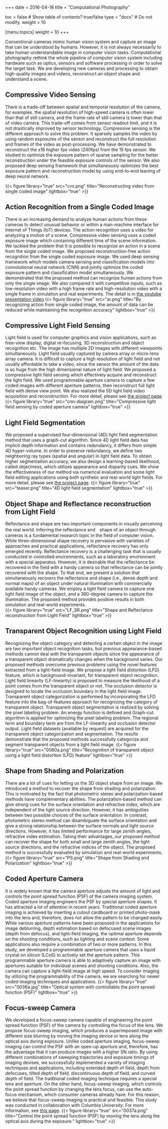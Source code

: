 +++ 
date = 2016-04-18 
title = "Computational Photography" 

toc = false # Show table of contents? true/false 
type = "docs" # Do not modify. 
weight = 10

[menu.topics] 
  weight = 10 
+++

Conventional cameras mimic human vision system and capture an image that can be understood by humans. However, it is not always necessarily to take human understandable image in computer vision tasks.  Computational photography rethink the whole pipeline of computer vision system including hardware such as optics, sensors and software processing in order to solve the target task. We are developing new cameras and processing to obtain high-quality images and videos, reconstruct an object shape and understand a scene.

## Compressive Video Sensing
There is a trade-off between spatial and temporal resolution of the camera, for examples. the spatial resolution of high-speed camera is often lower than that of still camera, and the frame rate of still camera is lower than that of video camera. This trade-off comes from sensor readout limit, and it is not drastically improved by sensor technology. Compressive sensing is the different approach to solve this problem. It sparsely samples the video by using random exposures of the sensor and reconstruct the full resolution and frames of the video as post-processing. We have demonstrated to reconstruct the x16 higher fps video (240fps) from the 15 fps sensor. We studied to optimize the exposure pattern of sparse sampling for the better reconstruction under the feasible exposure controls of the sensor. We also proposed deep sensing framework that simultaneously optimizes the best exposure pattern and reconstruction model by using end-to-end leaning of deep neural network.

{{< figure library="true" src="cvs.png" title="Reconstructing video from single coded image" lightbox="true" >}}


## Action Recognition from a Single Coded Image
There is an increasing demand to analyze human actions from these cameras to detect unusual behavior or within a man-machine interface for Internet of Things (IoT) devices. The action recognition uses a video for analyzing a motion of a scene. Compressive video sensing uses a coded exposure image which containing different time of the scene information. We tackled the problem that It is possible to recognize an action in a scene from the single coded image. We proposed reconstruction-free action recognition from the single coded exposure image. We used deep sensing framework which models camera sensing and classification models into convolutional neural network (CNN) and jointly optimize the coded exposure pattern and classification model simultaneously. We demonstrated that the proposed method can recognize human actions from only the single image. We also compared it with competitive inputs, such as low-resolution video with a high frame rate and high-resolution video with a single frame in simulation and real experiments.
The detail is in [the youtube presentation video](https://youtu.be/yDBU-3Ag3bQ?t=1970)
{{< figure library="true" src="ar.png" title="By recognizing action from single coded image, the amount of data can be reduced while maintaining the recognition accuracy" lightbox="true" >}}

## Compressive Light Field Sensing
Light field is used for computer graphics and vision applications, such as free-view display, digital re-focusing, 3D reconstruction and object recognition etc. The image has multiple 2D images with different viewpoints simultaneously. Light field usually captured by camera array or micro-lens array camera. It is difficult to capture a high resolution of light field and not usually affordable to take a video, since the sensor the amount of the data is so huge from the high dimensional nature of light field. We proposed a compressive light field sensing which effectively acquire and reconstruct the light field. We used programmable aperture camera to capture a few coded images with different aperture patterns, then reconstruct full light field with dense view point. We also realized the 5D light field video acquisition and reconstruction. For more detail, please see [the project page](https://www.fujii.nuee.nagoya-u.ac.jp/~takahasi/Research/CompCam/index.html).
{{< figure library="true" src="cnn-diagram.png" title="Compressive light field sensing by coded aperture camera" lightbox="true" >}}


## Light Field Segmentation
We proposed a supervised four-dimensional (4D) light field segmentation method that uses a graph-cut algorithm. Since 4D light field data has implicit depth information and contains redundancy, it differs from simple 4D hyper-volume. In order to preserve redundancy, we define two neighboring ray types (spatial and angular) in light field data. To obtain higher segmentation accuracy, we also design a learning-based likelihood, called objectness, which utilizes appearance and disparity cues. We show the effectiveness of our method via numerical evaluation and some light field editing applications using both synthetic and real-world light fields.
For more detail, please see [the project page](http://omilab.naist.jp/project/LFseg/).
{{< figure library="true" src="teaser.png" title="4D light field segmentation" lightbox="true" >}}

## Object Shape and Reflectance reconstruction from Light Field
Reflectance and shape are two important components in visually perceiving the real world. Inferring the reflectance and　shape of an object through cameras is a fundamental research topic in the field of computer vision. While three-dimensional
shape recovery is pervasive with varieties of approaches and practical applications, reflectance recovery has only emerged recently. Reflectance recovery is a challenging task that is usually conducted in controlled environments, such as a laboratory
environment with a special apparatus. However, it is desirable that the reflectance be recovered in the field with a handy camera so that reflectance can be jointly recovered with the shape. To that end, we present a solution that simultaneously recovers the
reflectance and shape (i.e., dense depth and normal maps) of an object under natural illumination with commercially available handy cameras. We employ a light field camera to capture one light field image of the object, and a 360-degree camera to
capture the illumination. The proposed method provides positive results in both simulation and real-world experiments.\
{{< figure library="true" src="LF_SR.png" title="Shape and Reflectance reconstruction from Light Field" lightbox="true" >}}


## Transparent Object Recognition using Light Field
Recognizing the object category and detecting a certain object in the image are two important object recognition tasks, but previous appearance-based methods cannot deal with the transparent objects since the appearance of a transparent object dramatically changes when the background varies. Our proposed methods overcome previous problems using the novel features extracted from a light-field image. We propose a light field distortion (LFD) feature, which is background-invariant, for transparent object recognition. Light field linearity (LF-linearity) is proposed to measure the likelihood of a point comes from the transparent object or not. The occlusion detector is designed to locate the occlusion boundary in the light field image.
Transparent object categorization is performed by incorporating the LFD feature into the bag-of-features approach for recognizing the category of transparent object. Transparent object segmentation is realized by solving the pixel labeling problem. An energy function is defined and Graph-cut algorithm is applied for optimizing the pixel labeling problem. The regional term and boundary term are from the LF-linearity and occlusion detector output. Light field datasets (available by request) are acquired for the transparent object categorization and segmentation. The results demonstrate that the proposed methods successfully categorize and segment transparent objects from a light field image.
{{< figure library="true" src="0060a.png" title="Recognition of transparent object using a light field distortion (LFD) feature" lightbox="true" >}}

## Shape from Shading and Polarization
There are a lot of cues for letting us the 3D object shape from an image. We introduced a method to recover the shape from shading and polarization. This is motivated by the
fact that photometric stereo and polarization-based methods have complementary abilities. The polarization-based method can give strong cues for the surface orientation and
refractive index, which are independent of the light source direction. However, it has ambiguities between two possible choices of the surface orientation. In contrast, photometric stereo method can disambiguate the surface orientation
and give a strong relationship between the surface normals and light source directions. However, it has limited performance for large zenith angles, refractive index estimation. Taking their advantages, our proposed method can recover the shape for both small and large zenith angles, the light source directions, and the refractive indices of the object. The proposed method is successfully evaluated by simulation and real-world experiments.
{{< figure library="true" src="PS.png" title="Shape from Shading and Polarization" lightbox="true" >}}

## Coded Aperture Camera
It is widely known that the camera aperture adjusts the amount of light and controls the point spread function (PSF) of the camera imaging system. Coded aperture imaging engineers the PSF by special aperture shapes. It has attracted a lot of attention in recent years. Traditional coded aperture imaging is achieved by inserting a cutout cardboard or printed photo-mask into the lens and, therefore, does not allow the pattern to be changed easily. While various aperture patterns have been proposed in the applications for image deblurring, depth estimation based on defocused scene images (depth from defocus), and light-field imaging, the optimal aperture depends on the shooting conditions, such as lighting and scene context. Some applications also require a combination of two or more patterns. In this study, we developed a programmable aperture camera that uses a liquid crystal on silicon (LCoS) to actively set the aperture pattern. This programmable aperture camera is able to adaptively capture an image with apertures suitable for individual scenes and shooting conditions. Also, the camera can capture a light-field image at high speed. To consider imaging by utilizing the programmability of the camera, we are searching for newer coded imaging techniques and applications.
{{< figure library="true" src="0036a.jpg" title="Optical system with controllable the point spread function (PSF)" lightbox="true" >}}

## Focus-sweep Camera
We developed a focus-sweep camera capable of engineering the point spread function (PSF) of the camera by controlling the focus of the lens. We propose focus-sweep imaging, which produces a superimposed image with different size blurring by moving the imaging device or lens along the optical axis during exposure. Unlike coded aperture imaging, focus-sweep imaging can control the PSF with an open-up aperture and, therefore, has the advantage that it can produce images with a higher SN ratio. By using different combinations of sweeping trajectories and exposure timings of imaging devises, we successfully implemented a variety of imaging techniques and applications, including extended depth of field, depth from defocuses, tilted depth of field, discontinuous depth of field, and curved depth of field. The traditional coded imaging technique requires a special lens and aperture. On the other hand, focus-sweep imaging, which controls the point spread function by changing the lens focus, can use the auto-focus mechanism, which consumer cameras already have. For this reason, we believe that focus-sweep imaging is practical and feasible. This study was conducted in collaboration with Columbia University. For more information, see [this page](https://www.cs.columbia.edu/CAVE/projects/flexible_dof/).
{{< figure library="true" src="0037a.png" title="Control the point spread function (PSF) by moving the lens along the optical axis during the exposure." lightbox="true" >}}

